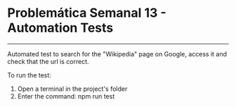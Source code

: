 # Problemática Semanal 13 - Automation Tests
***
Automated test to search for the "Wikipedia" page on Google, access it and check that the url is correct.

To run the test:
1. Open a terminal in the project's folder
2. Enter the command: npm run test